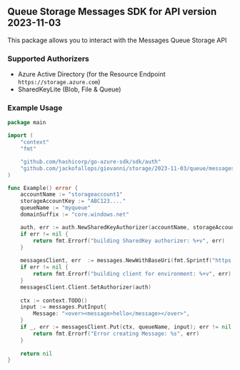 ## Queue Storage Messages SDK for API version 2023-11-03

This package allows you to interact with the Messages Queue Storage API

### Supported Authorizers

* Azure Active Directory (for the Resource Endpoint `https://storage.azure.com`)
* SharedKeyLite (Blob, File & Queue)

### Example Usage

```go
package main

import (
	"context"
	"fmt"

	"github.com/hashicorp/go-azure-sdk/sdk/auth"
	"github.com/jackofallops/giovanni/storage/2023-11-03/queue/messages"
)

func Example() error {
	accountName := "storageaccount1"
    storageAccountKey := "ABC123...."
    queueName := "myqueue"
	domainSuffix := "core.windows.net"

	auth, err := auth.NewSharedKeyAuthorizer(accountName, storageAccountKey, auth.SharedKey)
	if err != nil {
		return fmt.Errorf("building SharedKey authorizer: %+v", err)
	}
    
    messagesClient, err  := messages.NewWithBaseUri(fmt.Sprintf("https://%s.queue.%s", accountName, domainSuffix))
	if err != nil {
		return fmt.Errorf("building client for environment: %+v", err)
	}
    messagesClient.Client.SetAuthorizer(auth)
    
    ctx := context.TODO()
    input := messages.PutInput{
    	Message: "<over><message>hello</message></over>",
    }
    if _, err := messagesClient.Put(ctx, queueName, input); err != nil {
        return fmt.Errorf("Error creating Message: %s", err)
    }
    
    return nil 
}
```